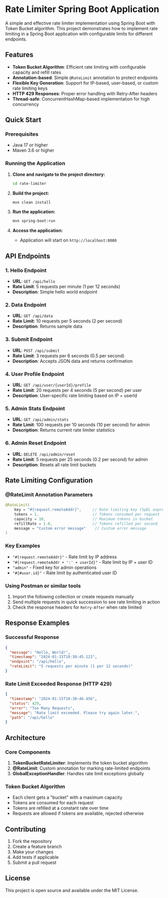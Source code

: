 # Rate Limiter Spring Boot Application

A simple and effective rate limiter implementation using Spring Boot with Token Bucket algorithm. This project demonstrates how to implement rate limiting in a Spring Boot application with configurable limits for different endpoints.

## Features

- **Token Bucket Algorithm**: Efficient rate limiting with configurable capacity and refill rates
- **Annotation-based**: Simple `@RateLimit` annotation to protect endpoints
- **Flexible Key Generation**: Support for IP-based, user-based, or custom rate limiting keys
- **HTTP 429 Responses**: Proper error handling with Retry-After headers
- **Thread-safe**: ConcurrentHashMap-based implementation for high concurrency

## Quick Start

### Prerequisites

- Java 17 or higher
- Maven 3.6 or higher

### Running the Application

1. **Clone and navigate to the project directory:**
   ```bash
   cd rate-limiter
   ```

2. **Build the project:**
   ```bash
   mvn clean install
   ```

3. **Run the application:**
   ```bash
   mvn spring-boot:run
   ```

4. **Access the application:**
   - Application will start on `http://localhost:8080`

## API Endpoints

### 1. Hello Endpoint
- **URL**: `GET /api/hello`
- **Rate Limit**: 5 requests per minute (1 per 12 seconds)
- **Description**: Simple hello world endpoint

### 2. Data Endpoint
- **URL**: `GET /api/data`
- **Rate Limit**: 10 requests per 5 seconds (2 per second)
- **Description**: Returns sample data

### 3. Submit Endpoint
- **URL**: `POST /api/submit`
- **Rate Limit**: 3 requests per 6 seconds (0.5 per second)
- **Description**: Accepts JSON data and returns confirmation

### 4. User Profile Endpoint
- **URL**: `GET /api/user/{userId}/profile`
- **Rate Limit**: 20 requests per 4 seconds (5 per second) per user
- **Description**: User-specific rate limiting based on IP + userId

### 5. Admin Stats Endpoint
- **URL**: `GET /api/admin/stats`
- **Rate Limit**: 100 requests per 10 seconds (10 per second) for admin
- **Description**: Returns current rate limiter statistics

### 6. Admin Reset Endpoint
- **URL**: `DELETE /api/admin/reset`
- **Rate Limit**: 5 requests per 25 seconds (0.2 per second) for admin
- **Description**: Resets all rate limit buckets

## Rate Limiting Configuration

### @RateLimit Annotation Parameters

```java
@RateLimit(
    key = "#{request.remoteAddr}",     // Rate limiting key (SpEL expression)
    tokens = 1,                        // Tokens consumed per request
    capacity = 10,                     // Maximum tokens in bucket
    refillRate = 1.0,                  // Tokens refilled per second
    message = "Custom error message"    // Custom error message
)
```

### Key Examples

- `"#{request.remoteAddr}"` - Rate limit by IP address
- `"#{request.remoteAddr + ':' + userId}"` - Rate limit by IP + user ID
- `"admin"` - Fixed key for admin operations
- `"#{#user.id}"` - Rate limit by authenticated user ID

### Using Postman or similar tools

1. Import the following collection or create requests manually
2. Send multiple requests in quick succession to see rate limiting in action
3. Check the response headers for `Retry-After` when rate limited

## Response Examples

### Successful Response
```json
{
  "message": "Hello, World!",
  "timestamp": "2024-01-15T10:30:45.123",
  "endpoint": "/api/hello",
  "rateLimit": "5 requests per minute (1 per 12 seconds)"
}
```

### Rate Limit Exceeded Response (HTTP 429)
```json
{
  "timestamp": "2024-01-15T10:30:46.456",
  "status": 429,
  "error": "Too Many Requests",
  "message": "Rate limit exceeded. Please try again later.",
  "path": "/api/hello"
}
```

## Architecture

### Core Components

1. **TokenBucketRateLimiter**: Implements the token bucket algorithm
2. **@RateLimit**: Custom annotation for marking rate-limited endpoints
3. **GlobalExceptionHandler**: Handles rate limit exceptions globally

### Token Bucket Algorithm

- Each client gets a "bucket" with a maximum capacity
- Tokens are consumed for each request
- Tokens are refilled at a constant rate over time
- Requests are allowed if tokens are available, rejected otherwise

## Contributing

1. Fork the repository
2. Create a feature branch
3. Make your changes
4. Add tests if applicable
5. Submit a pull request

## License

This project is open source and available under the MIT License.
